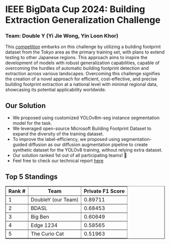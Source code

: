 # IEEE BigData Cup 2024: Building Extraction Generalization Challenge

### Team: Double Y (Yi Jie Wong, Yin Loon Khor)

This [competition](https://www.kaggle.com/competitions/building-extraction-generalization-2024/overview) embarks on this challenge by utilizing a building footprint dataset from the Tokyo area as the primary training set, with plans to extend testing to other Japanese regions. This approach aims to inspire the development of models with robust generalization capabilities, capable of overcoming the hurdles of automatic building footprint detection and extraction across various landscapes. Overcoming this challenge signifies the creation of a novel approach for efficient, cost-effective, and precise building footprint extraction at a national level with minimal regional data, showcasing its potential applicability worldwide.

## Our Solution

- We proposed using customized YOLOv8m-seg instance segmentation model for the task.
- We leveraged open-source Microsoft Building Footprint Dataset to expand the diversity of the training dataset.
- To improve the label-efficiency, we proposed using segmentation-guided diffusion as our diffusion augmentation pipeline to create synthetic dataset for the YOLOv8 training, without relying extra dataset.
- Our solution ranked 1st out of all participating teams! 🏅
- Feel free to check our technical report [here](https://doubley-begc2024.github.io/)

## Top 5 Standings
<!DOCTYPE html>
<html lang="en">
<head>
    <meta charset="UTF-8">
    <meta name="viewport" content="width=device-width, initial-scale=1.0">
</head>
<body>
    <table border="1">
        <tr>
            <th>Rank #</th>
            <th>Team</th>
            <th>Private F1 Score</th>
        </tr>
        <tr>
            <td>1</td>
            <td>DoubleY (our Team)</td>
            <td>0.89711</td>
        </tr>
        <tr>
            <td>2</td>
            <td>BDASL</td>
            <td>0.68453</td>
        </tr>
        <tr>
            <td>3</td>
            <td>Big Ben</td>
            <td>0.60649</td>
        </tr>
        <tr>
            <td>4</td>
            <td>Edge 1234</td>
            <td>0.58565</td>
        </tr>
        <tr>
            <td>5</td>
            <td>The Curio Cat</td>
            <td>0.51963</td>
        </tr>
    </table>
</body>
</html>
